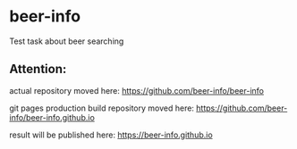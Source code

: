 # beer-info
Test task about beer searching
## Attention:

actual repository moved here: https://github.com/beer-info/beer-info

git pages production build repository moved here: https://github.com/beer-info/beer-info.github.io

result will be published here: https://beer-info.github.io
